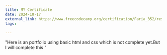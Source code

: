 ```yaml
---
title: MY Certificate
date: 2024-10-17
external_link: https://www.freecodecamp.org/certification/Faria_352/responsive-web-design
tags:
  
---
```


"Here is an portfolio using basic html and css which is not complete yet.But I will complete this "
